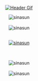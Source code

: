 <div align="center">

[![Header Gif](assets/header.gif)](https://github.com/sinasun)

</div>

<div align="center">
<img align="center" src="https://komarev.com/ghpvc/?username=sinasun&label=Profile%20views&color=0e75b6&style=flat" alt="sinasun" />

<br/>
<br/>

<img align="center" src="https://github-readme-streak-stats.herokuapp.com/?user=sinasun&theme=dark" alt="sinasun" />

<br/>
<br/>

<a align="center" href="https://github.com/ryo-ma/github-profile-trophy"><img align="center" src="https://github-profile-trophy.vercel.app/?username=sinasun&theme=onedark&title=MultiLanguage,Commits,Experience,Followers,Stars,PullRequest" alt="sinasun" /></a>

<br/>
<br/>

<img align="center" src="https://github-readme-stats.vercel.app/api/top-langs?username=sinasun&show_icons=true&locale=en&layout=compact&exclude_repo=dotfiles&theme=dark" alt="sinasun" />

<br/>
<br/>

<img align="center" src="https://github-readme-stats.vercel.app/api?username=sinasun&hide=issues,contribs&hide_rank=true&show_icons=true&theme=dark" alt="sinasun" />

</div>
